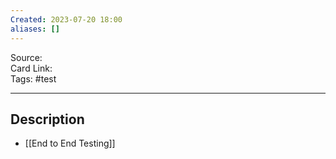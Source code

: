 ```yaml
---
Created: 2023-07-20 18:00
aliases: []
---
```


Source:  
Card Link:  
Tags: #test

---
## Description





- [[End to End Testing]]